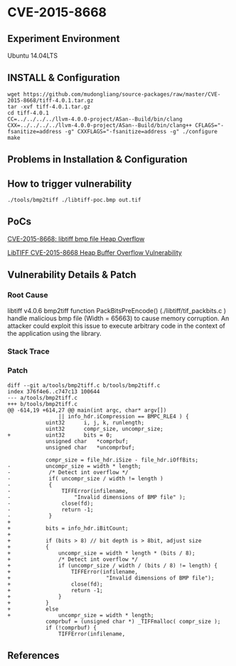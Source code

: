 # CVE-2015-8668

## Experiment Environment

Ubuntu 14.04LTS

## INSTALL & Configuration

```
wget https://github.com/mudongliang/source-packages/raw/master/CVE-2015-8668/tiff-4.0.1.tar.gz
tar -xvf tiff-4.0.1.tar.gz
cd tiff-4.0.1
CC=../../../../llvm-4.0.0-project/ASan--Build/bin/clang CXX=../../../../llvm-4.0.0-project/ASan--Build/bin/clang++ CFLAGS="-fsanitize=address -g" CXXFLAGS="-fsanitize=address -g" ./configure
make
```

## Problems in Installation & Configuration


## How to trigger vulnerability

```
./tools/bmp2tiff ./libtiff-poc.bmp out.tif
```

## PoCs

[CVE-2015-8668: libtiff bmp file Heap Overflow](http://bugzilla.maptools.org/show_bug.cgi?id=2563)

[LibTIFF CVE-2015-8668 Heap Buffer Overflow Vulnerability](https://www.securityfocus.com/bid/79696/exploit)

## Vulnerability Details & Patch

### Root Cause

libtiff  v4.0.6 bmp2tiff function PackBitsPreEncode()
(./libtiff/tif_packbits.c ) handle malicious bmp file (Width = 
65663) to cause memory corruption. An attacker could exploit this issue to
execute arbitrary code in the context of the 
application using the library.

### Stack Trace

### Patch

```
diff --git a/tools/bmp2tiff.c b/tools/bmp2tiff.c
index 376f4e6..c747c13 100644
--- a/tools/bmp2tiff.c
+++ b/tools/bmp2tiff.c
@@ -614,19 +614,27 @@ main(int argc, char* argv[])
 			    || info_hdr.iCompression == BMPC_RLE4 ) {
 			uint32		i, j, k, runlength;
 			uint32		compr_size, uncompr_size;
+			uint32      bits = 0;
 			unsigned char   *comprbuf;
 			unsigned char   *uncomprbuf;
 
 			compr_size = file_hdr.iSize - file_hdr.iOffBits;
-			uncompr_size = width * length;
-            /* Detect int overflow */
-            if( uncompr_size / width != length )
-            {
-                TIFFError(infilename,
-                    "Invalid dimensions of BMP file" );
-                close(fd);
-                return -1;
-            }
+
+			bits = info_hdr.iBitCount;
+
+			if (bits > 8) // bit depth is > 8bit, adjust size
+			{
+				uncompr_size = width * length * (bits / 8);
+				/* Detect int overflow */
+				if (uncompr_size / width / (bits / 8) != length) {
+					TIFFError(infilename,
+							   "Invalid dimensions of BMP file");
+					close(fd);
+					return -1;
+				}
+			}
+			else
+				uncompr_size = width * length;
 			comprbuf = (unsigned char *) _TIFFmalloc( compr_size );
 			if (!comprbuf) {
 				TIFFError(infilename,
```

## References
